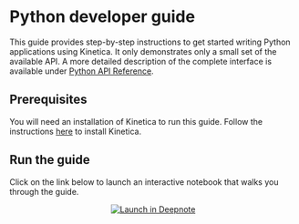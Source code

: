 # Python developer guide
This guide provides step-by-step instructions to get started writing Python applications using Kinetica. It only demonstrates only a small set of the available API. A more detailed description of the complete interface is available under [Python API Reference](https://docs.kinetica.com/7.1/api/python/).
## Prerequisites
You will need an installation of Kinetica to run this guide. Follow the instructions [here](https://www.kinetica.com/try/) to install Kinetica.

## Run the guide
Click on the link below to launch an interactive notebook that walks you through the guide. 
<div align="center">
<a href="https://deepnote.com/project/Kinetica-Developers-Guide-NQTcms-UTHm6N9MZQjvrIA/%2Fpython_dev_guide.ipynb" target="_blank"><img src="https://deepnote.com/buttons/launch-in-deepnote-white.svg" alt="Launch in Deepnote"></a>
</div>

